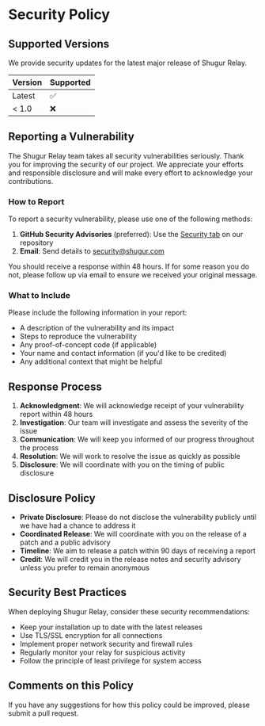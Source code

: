 # Security Policy

## Supported Versions

We provide security updates for the latest major release of Shugur Relay.

| Version | Supported          |
| ------- | ------------------ |
| Latest  | ✅ |
| < 1.0   | ❌ |

## Reporting a Vulnerability

The Shugur Relay team takes all security vulnerabilities seriously. Thank you for improving the security of our project. We appreciate your efforts and responsible disclosure and will make every effort to acknowledge your contributions.

### How to Report

To report a security vulnerability, please use one of the following methods:

1. **GitHub Security Advisories** (preferred): Use the [Security tab](https://github.com/Shugur-Network/relay/security/advisories) on our repository
2. **Email**: Send details to [security@shugur.com](mailto:security@shugur.com)

You should receive a response within 48 hours. If for some reason you do not, please follow up via email to ensure we received your original message.

### What to Include

Please include the following information in your report:

- A description of the vulnerability and its impact
- Steps to reproduce the vulnerability
- Any proof-of-concept code (if applicable)
- Your name and contact information (if you'd like to be credited)
- Any additional context that might be helpful

## Response Process

1. **Acknowledgment**: We will acknowledge receipt of your vulnerability report within 48 hours
2. **Investigation**: Our team will investigate and assess the severity of the issue
3. **Communication**: We will keep you informed of our progress throughout the process
4. **Resolution**: We will work to resolve the issue as quickly as possible
5. **Disclosure**: We will coordinate with you on the timing of public disclosure

## Disclosure Policy

- **Private Disclosure**: Please do not disclose the vulnerability publicly until we have had a chance to address it
- **Coordinated Release**: We will coordinate with you on the release of a patch and a public advisory
- **Timeline**: We aim to release a patch within 90 days of receiving a report
- **Credit**: We will credit you in the release notes and security advisory unless you prefer to remain anonymous

## Security Best Practices

When deploying Shugur Relay, consider these security recommendations:

- Keep your installation up to date with the latest releases
- Use TLS/SSL encryption for all connections
- Implement proper network security and firewall rules
- Regularly monitor your relay for suspicious activity
- Follow the principle of least privilege for system access

## Comments on this Policy

If you have any suggestions for how this policy could be improved, please submit a pull request.
